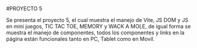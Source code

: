 #PROYECTO 5

Se presenta el proyecto 5, el cual muestra el manejo de Vite, JS DOM y JS en mini juegos, TIC TAC TOE, MEMORY y WACK A MOLE, de igual forma se muestra el manejo de componentes, todos los componentes y links en la página están funcionales tanto en PC, Tablet como en Movil.

